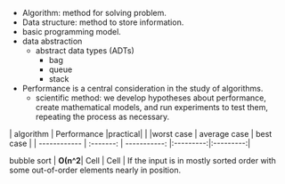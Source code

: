 - Algorithm: method for solving problem.
- Data structure: method to store information.
- basic programming model.
- data abstraction
  - abstract data types (ADTs) 
    - bag
    - queue
    - stack
- Performance is a central consideration in the study of algorithms.
  - scientific method: we develop hypotheses about performance, create mathematical models, and run experiments to test them, repeating the process as necessary.



|   algorithm |          Performance                  |practical|
|              |worst case  | average case | best case |          |
 ------------ | :-------: | -----------: |:---------:|:---------:|

bubble sort   |   **О(n^2**|         Cell |      Cell | If the input is in mostly sorted order with some out-of-order elements nearly in position. 




